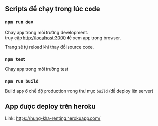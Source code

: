 ## Scripts để chạy trong lúc code

### `npm run dev`

Chạy app trong môi trường development.<br />
truy cập [http://localhost:3000](http://localhost:3000) để xem app trong browser.

Trang sẽ tự reload khi thay đổi source code.<br />

### `npm test`

Chạy app trong môi trường test<br />

### `npm run build`

Build app ở chế độ production trong thư mục `build` (để deploy lên server)<br />

## App được deploy trên heroku
Link: https://hung-kha-renting.herokuapp.com/
